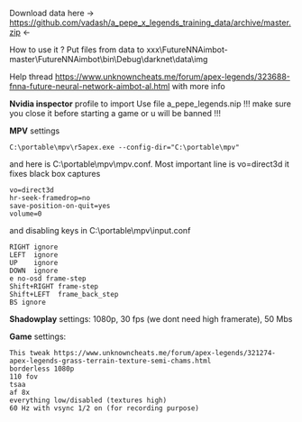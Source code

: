 Download data here -> https://github.com/vadash/a_pepe_x_legends_training_data/archive/master.zip <-

How to use it ?
Put files from data to xxx\FutureNNAimbot-master\FutureNNAimbot\bin\Debug\darknet\data\img

Help thread https://www.unknowncheats.me/forum/apex-legends/323688-fnna-future-neural-network-aimbot-al.html with more info

**Nvidia inspector** profile to import
Use file a_pepe_legends.nip
!!! make sure you close it before starting a game or u will be banned !!!

**MPV** settings
```
C:\portable\mpv\r5apex.exe --config-dir="C:\portable\mpv"
```

and here is C:\portable\mpv\mpv.conf. Most important line is vo=direct3d it fixes black box captures
```
vo=direct3d
hr-seek-framedrop=no
save-position-on-quit=yes
volume=0
```
and disabling keys in C:\portable\mpv\input.conf
```
RIGHT ignore
LEFT  ignore
UP    ignore
DOWN  ignore
e no-osd frame-step
Shift+RIGHT frame-step
Shift+LEFT  frame_back_step
BS ignore
```

**Shadowplay** settings:
1080p, 30 fps (we dont need high framerate), 50 Mbs
 
**Game** settings:
```
This tweak https://www.unknowncheats.me/forum/apex-legends/321274-apex-legends-grass-terrain-texture-semi-chams.html
borderless 1080p
110 fov
tsaa
af 8x
everything low/disabled (textures high)
60 Hz with vsync 1/2 on (for recording purpose)
```
